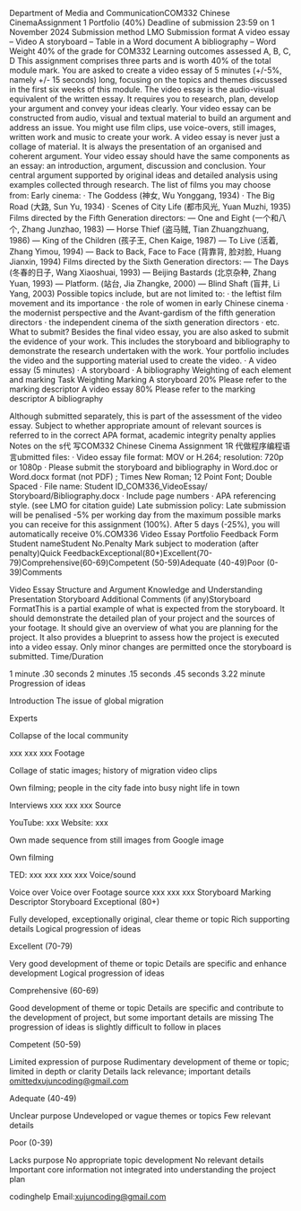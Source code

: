 Department of Media and CommunicationCOM332 Chinese CinemaAssignment 1 Portfolio (40%) Deadline of submission 23:59 on 1 November 2024 Submission method LMO Submission format A video essay – Video A storyboard – Table in a Word document A bibliography – Word Weight 40% of the grade for COM332 Learning outcomes assessed A, B, C, D This assignment comprises three parts and is worth 40% of the total module mark. You are asked to create a video essay of 5 minutes (+/-5%, namely +/- 15 seconds) long, focusing on the topics and themes discussed in the first six weeks of this module. The video essay is the audio-visual equivalent of the written essay. It requires you to research, plan, develop your argument and convey your ideas clearly. Your video essay can be constructed from audio, visual and textual material to build an argument and address an issue. You might use film clips, use voice-overs, still images, written work and music to create your work. A video essay is never just a collage of material. It is always the presentation of an organised and coherent argument. Your video essay should have the same components as an essay: an introduction, argument, discussion and conclusion. Your central argument supported by original ideas and detailed analysis using examples collected through research. The list of films you may choose from: Early cinema: · The Goddess (神女, Wu Yonggang, 1934) · The Big Road (大路, Sun Yu, 1934) · Scenes of City Life (都市风光, Yuan Muzhi, 1935) Films directed by the Fifth Generation directors: — One and Eight (一个和八个, Zhang Junzhao, 1983) — Horse Thief (盗马贼, Tian Zhuangzhuang, 1986) — King of the Children (孩子王, Chen Kaige, 1987) — To Live (活着, Zhang Yimou, 1994) — Back to Back, Face to Face (背靠背, 脸对脸, Huang Jianxin, 1994) Films directed by the Sixth Generation directors: — The Days (冬春的日子, Wang Xiaoshuai, 1993) — Beijing Bastards (北京杂种, Zhang Yuan, 1993) — Platform. (站台, Jia Zhangke, 2000) — Blind Shaft (盲井, Li Yang, 2003) Possible topics include, but are not limited to: · the leftist film movement and its importance · the role of women in early Chinese cinema · the modernist perspective and the Avant-gardism of the fifth generation directors · the independent cinema of the sixth generation directors · etc. What to submit? Besides the final video essay, you are also asked to submit the evidence of your work. This includes the storyboard and bibliography to demonstrate the research undertaken with the work. Your portfolio includes the video and the supporting material used to create the video. · A video essay (5 minutes) · A storyboard · A bibliography Weighting of each element and marking Task Weighting Marking A storyboard 20% Please refer to the marking descriptor A video essay 80% Please refer to the marking descriptor A bibliography

Although submitted separately, this is part of the assessment of the video essay. Subject to whether appropriate amount of relevant sources is referred to in the correct APA format, academic integrity penalty applies Notes on the s代 写COM332 Chinese Cinema Assignment 1R 代做程序编程语言ubmitted files: · Video essay file format: MOV or H.264; resolution: 720p or 1080p · Please submit the storyboard and bibliography in Word.doc or Word.docx format (not PDF) ; Times New Roman; 12 Point Font; Double Spaced · File name: Student ID_COM336_VideoEssay/ Storyboard/Bibliography.docx · Include page numbers · APA referencing style. (see LMO for citation guide) Late submission policy: Late submission will be penalised -5% per working day from the maximum possible marks you can receive for this assignment (100%). After 5 days (-25%), you will automatically receive 0%.COM336 Video Essay Portfolio Feedback Form Student nameStudent No.Penalty Mark subject to moderation (after penalty)Quick FeedbackExceptional(80+)Excellent(70-79)Comprehensive(60-69)Competent (50-59)Adequate (40-49)Poor (0-39)Comments

Video Essay Structure and Argument Knowledge and Understanding Presentation Storyboard Additional Comments (if any)Storyboard FormatThis is a partial example of what is expected from the storyboard. It should demonstrate the detailed plan of your project and the sources of your footage. It should give an overview of what you are planning for the project. It also provides a blueprint to assess how the project is executed into a video essay. Only minor changes are permitted once the storyboard is submitted. Time/Duration

1 minute .30 seconds 2 minutes .15 seconds .45 seconds 3.22 minute Progression of ideas

Introduction The issue of global migration

Experts

Collapse of the local community

xxx xxx xxx Footage

Collage of static images; history of migration video clips

Own filming; people in the city fade into busy night life in town

Interviews xxx xxx xxx Source

YouTube: xxx Website: xxx

Own made sequence from still images from Google image

Own filming

TED: xxx xxx xxx xxx Voice/sound

Voice over Voice over Footage source xxx xxx xxx Storyboard Marking Descriptor Storyboard Exceptional (80+)

Fully developed, exceptionally original, clear theme or topic Rich supporting details Logical progression of ideas

Excellent (70-79)

Very good development of theme or topic Details are specific and enhance development Logical progression of ideas

Comprehensive (60-69)

Good development of theme or topic Details are specific and contribute to the development of project, but some important details are missing The progression of ideas is slightly difficult to follow in places

Competent (50-59)

Limited expression of purpose Rudimentary development of theme or topic; limited in depth or clarity Details lack relevance; important details omittedxujuncoding@gmail.com

Adequate (40-49)

Unclear purpose Undeveloped or vague themes or topics Few relevant details

Poor (0-39)

Lacks purpose No appropriate topic development No relevant details Important core information not integrated into understanding the project plan



codinghelp Email:xujuncoding@gmail.com 
